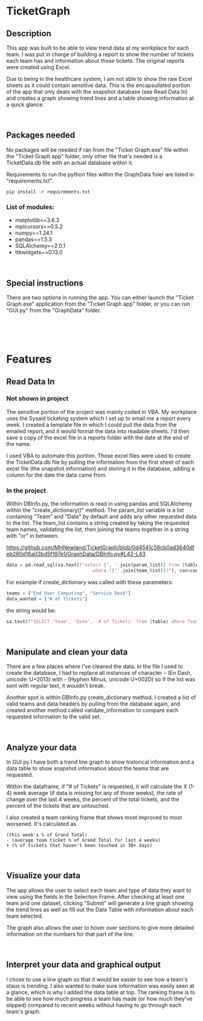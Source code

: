 # TicketGraph
## Description
This app was built to be able to view trend data at my workplace for each team. I was put in charge of building a report to show the number of tickets each team has and information about those tickets. The original reports were created using Excel. 

Due to being in the healthcare system, I am not able to show the raw Excel sheets as it could contain sensitive data. This is the encapsullated portion of the app that only deals with the snapshot database (see Read Data In) and creates a graph showing trend lines and a table showing information at a quick glance.

</br>

## Packages needed
No packages will be needed if ran from the "Ticket Graph.exe" file within the "Ticket Graph app" folder, only other file that's needed is a TicketData.db file with an actual database within it.

Requirements to run the python files within the GraphData foler are listed in "requirements.txt".

```
pip install -r requirements.txt
```

### List of modules: 
* matplotlib==3.6.3
* mplcursors==0.5.2
* numpy==1.24.1
* pandas==1.5.3
* SQLAlchemy==2.0.1
* ttkwidgets==0.13.0

</br>

## Special instructions
There are two options in running the app. You can either launch the "Ticket Graph.exe" application from the "Ticket Graph app" folder, or you can run "GUI.py" from the "GraphData" folder.

</br>
</br>
</br>

# Features

## Read Data In
### Not shown in project

The sensitive portion of the project was mainly coded in VBA. My workplace uses the Sysaid ticketing system which I set up to email me a report every week. I created a template file in which I could pull the data from the emailed report, and it would format the data into readable sheets. I'd then save a copy of the excel file in a reports folder with the date at the end of the name.

I used VBA to automate this portion. Those excel files were used to create the TicketData.db file by pulling the information from the first sheet of each excel file (the snapshot information) and storing it in the database, adding a column for the date the data came from.

### In the project

Within DBInfo.py, the information is read in using pandas and SQLAlchemy within the "create_dictionary()" method.
The param_list variable is a list containing "Team" and "Date" by default and adds any other requested data to the list.
The team_list contains a string created by taking the requested team names, validating the list, then joining the teams together in a string with "or" in between.

https://github.com/MHNewland/TicketGraph/blob/0d4541c56cb0ad3640dfeb280d16a03bd5f197e1/GraphData/DBInfo.py#L42-L43

```python
data = pd.read_sql(sa.text(f"select {', '.join(param_list)} from {table}\
                                where ({''.join(team_list)})"), con=conn).values

``` 
For example if create_dictionary was called with these parameters:
```python
teams = ["End User Computing", "Service Desk"]
data_wanted = ["# of Tickets"]
```
the string would be:
```python
sa.text(f"SELECT 'Team', 'Date', '# of Tickets' from {table} where Team = 'End User Computing' or Team = 'Service Desk'")
```

</br>

## Manipulate and clean your data
There are a few places where I've cleaned the data.
In the file I used to create the database, I had to replace all instances of character – (En Dash, unicode: U+2013) with - (Hyphen Minus, unicode U+002D) so if the list was sent with regular text, it wouldn't break.

Another spot is within DBInfo.py create_dictionary method. I created a list of valid teams and data headers by pulling from the database again, and created another method called validate_information to compare each requested information to the valid set.

</br>

## Analyze your data
In GUI.py I have both a trend line graph to show historical information and a data table to show snapshot information about the teams that are requested.

Within the dataframe, if "# of Tickets" is requested, it will calculate the X (1-4) week average (if data is missing for any of those weeks), the rate of change over the last 4 weeks, the percent of the total tickets, and the percent of the tickets that are untouched.

I also created a team ranking frame that shows most improved to most worsened. It's calculated as

```
(this week's % of Grand Total)  
- (average team ticket % of Grand Total for last 4 weeks)
+ (% of tickets that haven't been touched in 30+ days)
```

</br>

## Visualize your data
The app allows the user to select each team and type of data they want to view using the fields in the Selection Frame. After checking at least one team and one dataset, clicking "Submit" will generate a line graph showing the trend lines as well as fill out the Data Table with information about each team selected.

The graph also allows the user to hover over sections to give more detailed information on the numbers for that part of the line.

</br>

## Interpret your data and graphical output
I chose to use a line graph so that it would be easier to see how a team's staus is trending. I also wanted to make sure information was easily seen at a glance, which is why I added the data table at top. The ranking frame is to be able to see how much progress a team has made (or how much they've slipped) compared to recent weeks without having to go through each team's graph.